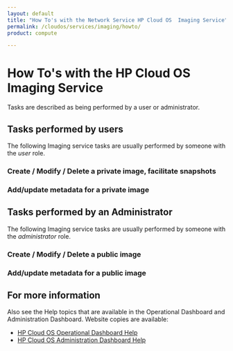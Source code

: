 ```yaml
---
layout: default
title: "How To's with the Network Service HP Cloud OS  Imaging Service"
permalink: /cloudos/services/imaging/howto/
product: compute

---
```

# How To's with the HP Cloud OS Imaging Service #

<!-- Taken from http://wiki.hpcloud.net/display/core/Core+Edition+Use+cases#CoreEditionUsecases-OverCloud -->

Tasks are described as being performed by a user or administrator.

## Tasks performed by users ##

The following Imaging service tasks are usually performed by someone with the *user* role.

### Create / Modify / Delete a private image, facilitate snapshots
### Add/update metadata for a private image

## Tasks performed by an Administrator ##

The following Imaging service tasks are usually performed by someone with the *administrator* role.

### Create / Modify / Delete a public image
### Add/update metadata for a public image

## For more information ##

Also see the Help topics that are available in the Operational Dashboard and Administration Dashboard.  Website copies are available:

* [HP Cloud OS Operational Dashboard Help](/cloudos/manage/operational-dashboard/)
* [HP Cloud OS Administration Dashboard Help](/cloudos/manage/administration-dashboard/)
